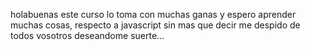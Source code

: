 holabuenas este curso lo toma con muchas ganas y espero aprender muchas cosas, respecto a javascript
sin mas que decir me despido de todos vosotros
deseandome suerte...
